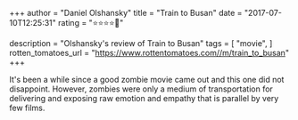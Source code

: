 +++
author = "Daniel Olshansky"
title = "Train to Busan"
date = "2017-07-10T12:25:31"
rating = "⭐⭐⭐⭐🌟"

description = "Olshansky's review of Train to Busan"
tags = [
    "movie",
]
rotten_tomatoes_url = "https://www.rottentomatoes.com//m/train_to_busan"
+++

It's been a while since a good zombie movie came out and this one did not disappoint. However, zombies were only a medium of transportation for delivering and exposing raw emotion and empathy that is parallel by very few films.
